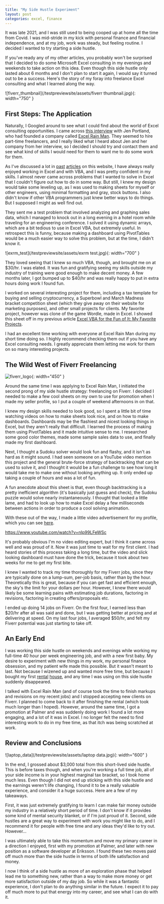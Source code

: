 ```yaml
---
title: "My Side Hustle Experiment"
layout: post
categories: excel, finance
---
```


It was late 2021, and I was still used to being cooped up at home all the time from Covid. I was mid-stride in my kick with personal finance and financial independence, and at my job, work was steady, but feeling routine. I decided I wanted to try starting a side hustle. 



If you've ready any of my other articles, you probably won't be surprised that I decided to do some Microsoft Excel consulting in my evenings and weekends to take action on this idea. Even though this side hustle only lasted about 6 months and I don't plan to start it again, I would say it turned out to be a success. Here's the story of my foray into freelance Excel consulting and what I learned along the way.

![fiverr_thumbnail](/testpreviewsite/assets/fiverr thumbnail.jpg){: width="750" }

## First Steps: The Application
Naturally, I Googled around to see what I could find about the world of Excel consulting opportunities. I came across [this interview](https://www.youtube.com/watch?v=7Nw9UVCk2XA) with Jen Portland, who had founded a company called [Excel Rain Man](https://excelrainman.com/). They seemed to hire part-time freelancers, and I really liked what I heard about Jen and her company from her interview, so I decided I should try and contact them and see what kind of skills I would need for them to want me to do some work for them.

As I've discussed a lot in [past](https://lucasbeattie.com/why-civil-engineers-vba/) [articles](https://lucasbeattie.com/vba-lake-bridges/) on this website, I have always really enjoyed working in Excel and with VBA, and I was pretty confident in my skills. I almost never came across problems that I wanted to solve in Excel that I couldn't figure out how to do in some way. But still, I knew my design would take some leveling up, as I was used to making sheets for myself or other engineers, using minimal formatting and gray, stock buttons. I also didn't know if other VBA programmers just knew better ways to do things. But I supposed I might as well find out.

They sent me a test problem that involved analyzing and graphing sales data, which I managed to knock out in a long evening in a hotel room while traveling for an engineering conference. I solved it using dynamic arrays, which are a bit tedious to use in Excel VBA, but extremely useful. In retrospect this is funny, because making a dashboard using PivotTables would be a much easier way to solve this problem, but at the time, I didn't know it.

![exrm_test](/testpreviewsite/assets/exrm test.jpg){: width="700" }

They loved seeing that I knew so much VBA, though, and brought me on at $30/hr. I was elated. It was fun and gratifying seeing my skills outside my industry of training were good enough to make decent money. A few months later, I got bumped up to $40/hr and was really happy to put in extra hours doing work I found fun.

I worked on several interesting project for them, including a tax template for buying and selling cryptocurrency, a Superbowl and March Madness bracket competition sheet (which they give away on their website for marketing purposes), and other small projects for clients. My favorite project, however was clone of the game Wordle, made in Excel. I showed this sheet off in my previous article [Excel VBA for the Fun of It: My Favorite Projects](https://lucasbeattie.com/excel-vba-for-the-fun-of-it/).

I had an excellent time working with everyone at Excel Rain Man during my short time doing so. I highly recommend checking them out if you have any Excel consulting needs. I greatly appreciate them letting me work for them on so many interesting projects.

## The Wild West of Fiverr Freelancing
![fiverr_logo](/testpreviewsite/assets/Font-Fiverr-Logo.jpg){: width="450" }

Around the same time I was applying to Excel Rain Man, I initiated the second prong of my side hustle strategy: freelancing on Fiverr. I decided I needed to make a few cool sheets on my own to use for promotion when I made my seller profile, so I put a couple of weekend afternoons in on that. 

I knew my design skills needed to look good, so I spent a little bit of time watching videos on how to make sheets look nice, and on how to make dashboards. Dashboards may be the flashiest and nicest looking things in Excel, but they aren't really that difficult. I learned the process of making them using PivotTables and it made intuitive sense to me. I researched some good color themes, made some sample sales data to use, and finally made my first dashboard.

Next, I thought a Sudoku solver would look fun and flashy, and it isn't as hard as it might sound. I had seen someone on a YouTube video mention this project and the general brute-force strategy of backtracking that can be used to solve it, and I thought it would be a fun challenge to see how long it would take me to make one without looking anything up. It only ended up taking a couple of hours and was a lot of fun.

A fun anecdote about this sheet is that, even though backtracking is a pretty inefficient algorithm (it's basically just guess and check), the Sudoku puzzle would solve nearly instantaneously. I thought that looked a little lame, and had to look up how to make Excel delay a few milliseconds between actions in order to produce a cool solving animation. 

With these out of the way, I made a little video advertisement for my profile, which you can see [here](https://www.youtube.com/watch?v=nIp99LFeWSc).

https://www.youtube.com/watch?v=nIp99LFeWSc

It's probably obvious I'm no video editing expert, but I think it came across well and was proud of it. Now it was just time to wait for my first client. I had heard stories of this process taking a long time, but the video and slick looking dashboard must have done the trick, because it took about two weeks for me to get my first bite.

I knew I wanted to track my time thoroughly for my Fiverr jobs, since they are typically done on a lump-sum, per-job basis, rather than by the hour. Theoretically this is great, because if you can get fast and efficient enough, the sky's the limit for your dollars per hour. However, I knew there would likely be some learning pains with estimating job durations, factoring in revisions, factoring in creating offers/proposals etc. 

I ended up doing 14 jobs on Fiverr. On the first four, I earned less than $20/hr after all was said and done, but I was getting better at pricing and at delivering at speed. On my last four jobs, I averaged $50/hr, and felt my Fiverr potential was just starting to take off.

## An Early End
I was working this side hustle on weekends and evenings while working my full-time 40 hour per week engineering job, and with a new first baby. My desire to experiment with new things in my work, my personal finance obsession, and my patient wife made this possible. But it wasn't meant to last. Not because I wizened up and wanted more free time, but because I bought my first [rental](https://lucasbeattie.com/my-first-rental-benefits-risks/) [house](https://lucasbeattie.com/my-first-rental-successes-setbacks-lessons/), and any time I was using on this side hustle suddenly disappeared.

I talked with Excel Rain Man (and of course took the time to finish markups and revisions on my recent jobs) and I stopped accepting new clients on Fiverr. I planned to come back to it after finishing the rental (which took much longer than I hoped). However, around the same time, I got a promotion at Palmer and was suddenly doing work I found a lot more engaging, and a lot of it was in Excel. I no longer felt the need to find interesting work to do in my free time, as that itch was being scratched at work.

## Review and Conclusions
![laptop_data](/testpreviewsite/assets/laptop data.jpg){: width="600" }

In the end, I grossed about $3,000 total from this short-lived side hustle. This is before taxes though, and when you're working a full time job, all of your side income is in your highest marginal tax bracket, so I took home much less. Even though I did not end up sticking with this side hustle and the earnings weren't life changing, I found it to be a really valuable experience, and consider it a huge success. Here are a few of my takeaways.

First, it was just extremely gratifying to learn I can make fair money outside my industry in a relatively short period of time. I don't know if it provides some kind of mental security blanket, or if I'm just proud of it. Second, side hustles are a great way to experiment with work you might like to do, and I recommend it for people with  free time and any ideas they'd like to try out. However...

I was ultimately able to take this momentum and move my primary career in a direction I enjoyed, first with my promotion at Palmer, and later with new position as a software developer at Eriksson. I found these two moves paid off much more than the side hustle in terms of both life satisfaction and money. 

I now I think of a side hustle as more of an exploration phase that helped lead me to something new, rather than a way to make more money or get more satisfaction outside of my day job. So while it was a fantastic experience, I don't plan to do anything similar in the future. I expect it to pay off much more to put that energy into my career, and see what I can do with it.
